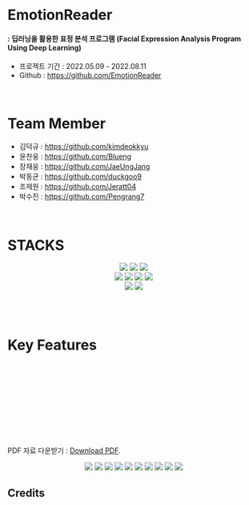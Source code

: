 <h1 align="Left">
  <br>
  <!--<a><img src="https://user-images.githubusercontent.com/83953721/201518884-329bc420-4e25-41f3-805c-2b3a63cd47e8.jpg" width="25"></a>--> EmotionReader
  <br>
</h1>
<h4 align="Left">  : 딥러닝을 활용한 표정 분석 프로그램 (Facial Expression Analysis Program Using Deep Learning)</h4>

- 프로젝트 기간 : 2022.05.09 - 2022.08.11
- Github : https://github.com/EmotionReader

<br />

# Team Member
- 김덕규 : https://github.com/kimdeokkyu
- 윤찬웅 : https://github.com/Blueng
- 장재웅 : https://github.com/JaeUngJang
- 박동균 : https://github.com/duckgoo9
- 조제원 : https://github.com/Jeratt04
- 박수진 : https://github.com/Pengrang7

<br />


<div align=left><h1><!--📚--> STACKS</h1></div>

<div align=center> 
  <img src="https://img.shields.io/badge/.NET-512BD4?style=for-the-badge&logo=.NET&logoColor=white">
  <img src="https://img.shields.io/badge/csharp-452170?style=for-the-badge&logo=csharp&logoColor=white">
  <img src="https://img.shields.io/badge/python-3776AB?style=for-the-badge&logo=python&logoColor=white">

  <br>
  
  <img src="https://img.shields.io/badge/OpenCV-5C3EE8?style=for-the-badge&logo=OpenCV&logoColor=white">
  <img src="https://img.shields.io/badge/TensorFlow-FF6F00?style=for-the-badge&logo=TensorFlow&logoColor=white">
  <img src="https://img.shields.io/badge/Dlib-008000?style=for-the-badge&logo=Dlib&logoColor=white">
  <img src="https://img.shields.io/badge/Keras-D00000?style=for-the-badge&logo=Keras&logoColor=white">

  <br>

  <img src="https://img.shields.io/badge/VisualStudio-5C2D91?style=for-the-badge&logo=VisualStudio&logoColor=white">
  <img src="https://img.shields.io/badge/PyCharm-000000?style=for-the-badge&logo=PyCharm&logoColor=white">

  <br>
</div>
<br />

<h1 align="Left">
  <br>
      Key Features
  <br>
</h1>
<object data="https://github.com/JaeUngJang/EmotionReader/issues/3#issue-1446907508">
    <embed src="https://github.com/JaeUngJang/EmotionReader/issues/3#issue-1446907508">
        <p> PDF 자료 다운받기 : <a href="https://github.com/JaeUngJang/EmotionReader/issues/3#issue-1446907508">Download PDF</a>.</p>
    </embed>
</object>
<div align=center> 
	<a><img src="https://user-images.githubusercontent.com/83953721/201553856-4f1fb17c-dbde-4dbd-b809-1c1f485476cd.png"></a> 
	<a><img src="https://user-images.githubusercontent.com/83953721/201552831-a58aa4a7-3b9d-4c01-8a16-b426832a3a61.png"></a> 
	<a><img src="https://user-images.githubusercontent.com/83953721/201552306-202b4228-115d-468a-b1b1-e96fce0d0939.png"></a> 
	<a><img src="https://user-images.githubusercontent.com/83953721/201552307-f4b9496f-4f7d-4910-9e2a-73b52cdd2635.png"></a> 
	<a><img src="https://user-images.githubusercontent.com/83953721/201552289-3cfb0963-be62-48c5-b8d8-5e9e84766731.png"></a> 
	<a><img src="https://user-images.githubusercontent.com/83953721/201552294-94fd59d7-3a7b-43f8-aff8-6934d2bf9edd.png"></a> 
	<a><img src="https://user-images.githubusercontent.com/83953721/201552297-eb4c4d83-2993-41c3-be7f-432ef75e8648.png"></a> 
	<a><img src="https://user-images.githubusercontent.com/83953721/201552300-463e4b57-7528-4a12-8096-be87bfb8398f.png"></a> 
	<a><img src="https://user-images.githubusercontent.com/83953721/201552302-24df3d30-3f90-4677-902a-622b2d8e3364.png"></a> 
	<a><img src="https://user-images.githubusercontent.com/83953721/201552303-32e7fb97-fb86-43b0-9f7b-09948423440a.png"></a> 
<div align=Left> 

<!-- * LivePreview - Make changes, See changes
  - Instantly see what your Markdown documents look like in HTML as you create them.
 -->


## Credits

<!-- This software uses the following open source packages:
 -->
<!-- - [Electron](http://electron.atom.io/) -->

<!-- <a href="https://www.buymeacoffee.com/5Zn8Xh3l9" target="_blank"><img src="https://www.buymeacoffee.com/assets/img/custom_images/purple_img.png" alt="Buy Me A Coffee" style="height: 41px !important;width: 174px !important;box-shadow: 0px 3px 2px 0px rgba(190, 190, 190, 0.5) !important;-webkit-box-shadow: 0px 3px 2px 0px rgba(190, 190, 190, 0.5) !important;" ></a>

<p>Or</p> 

<a href="https://www.patreon.com/amitmerchant">
	<img src="https://c5.patreon.com/external/logo/become_a_patron_button@2x.png" width="160">
</a>

 -->
